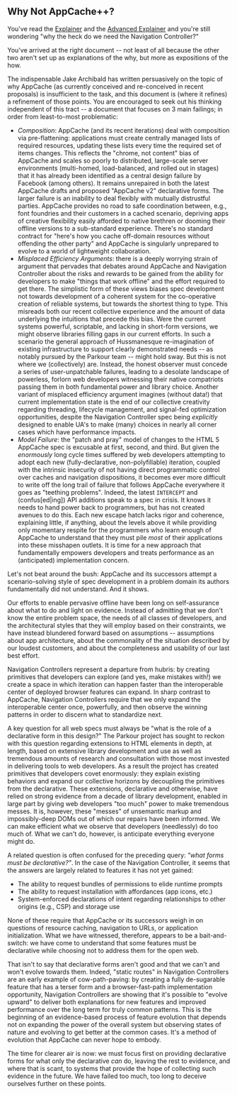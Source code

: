 <h2>Why Not AppCache++?</h2>

You've read the [Explainer](explainer.md) and the [Advanced Explainer](advanced_topics.md) and you're still wondering "why the heck do we need the Navigation Controller?"

You've arrived at the right document -- not least of all because the other two aren't set up as explanations of the why, but more as expositions of the how.

The indispensable Jake Archibald has written persuasively on the topic of why AppCache (as currently conceived and re-conceived in recent proposals) is insufficient to the task, and this document is (where it refines) a refinement of those points. You are encouraged to seek out his thinking independent of this tract -- a document that focuses on 3 main failings; in order from least-to-most problematic:

  - *Composition*: AppCache (and its recent iterations) deal with composition via pre-flattening: applications must create centrally managed lists of required resources, updating these lists every time the required set of items changes. This reflects the "chrome, not content" bias of AppCache and scales so poorly to distributed, large-scale server environments (multi-homed, load-balanced, and rolled out in stages) that it has already been identified as a central design failure by Facebook (among others). It remains unrepaired in both the latest AppCache drafts and proposed "AppCache v2" declarative forms. The larger failure is an inability to deal flexibly with mutually distrustful parties. AppCache provides no road to safe coordination between, e.g., font foundries and their customers in a cached scenario, depriving apps of creative flexibility easily afforded to native brethren or dooming their offline versions to a sub-standard experience. There's no standard contract for "here's how you cache off-domain resources without offending the other party" and AppCache is singularly unprepared to evolve to a world of lightweight collaboration.
  - *Misplaced Efficiency Arguments*: there is a deeply worrying strain of argument that pervades that debates around AppCache and Navigation Controller about the risks and rewards to be gained from the ability for developers to make "things that work offline" and the effort required to get there. The simplistic form of these views biases spec development not towards development of a coherent system for the co-operative creation of reliable systems, but towards the shortest thing to type. This misreads both our recent collective experience and the amount of data underlying the intuitions that precede this bias. Were the current systems powerful, scriptable, and lacking in short-form versions, we might observe libraries filling gaps in our current efforts. In such a scenario the general approach of Hussmanesque re-imagination of existing infrastructure to support clearly demonstrated needs -- as notably pursued by the Parkour team -- might hold sway. But this is not where we (collectively) are. Instead, the honest observer must concede a series of user-unpatchable failures, leading to a desolate landscape of powerless, forlorn web developers witnessing their native compatriots passing them in both fundamental power and library choice. Another variant of misplaced efficiency argument imagines (without data!) that current implementation state is the end of our collective creativity regarding threading, lifecycle management, and signal-fed optimization opportunities, despite the Navigation Controller spec being _explicitly_ designed to enable UA's to make (many) choices in nearly all corner cases which have performance impacts.
  - *Model Failure*: the "patch and pray" model of changes to the HTML 5 AppCache spec is excusable at first, second, and third. But given the _enormously_ long cycle times suffered by web developers attempting to adopt each new (fully-declarative, non-polyfillable) iteration, coupled with the intrinsic insecurity of not having direct programmatic control over caches and navigation dispositions, it becomes ever more difficult to write off the long trail of failure that follows AppCache everywhere it goes as "teething problems". Indeed, the latest `INTERCEPT` and (confus[ed|ing]) API additions speak to a spec in crisis. It knows it needs to hand power back to programmers, but has not created avenues to do this. Each new escape hatch lacks rigor and coherence, explaining little, if anything, about the levels above it while providing only momentary respite for the programmers who learn enough of AppCache to understand that they must pile _most_ of their applications into these misshapen outlets. It is time for a new approach that fundamentally empowers developers and treats performance as an (anticipated) implementation concern.

Let's not beat around the bush: AppCache and its successors attempt a scenario-solving style of spec development in a problem domain its authors fundamentally did not understand. And it shows.

Our efforts to enable pervasive offline have been long on self-assurance about what to do and light on evidence. Instead of admitting that we don't know the entire problem space, the needs of all classes of developers, and the architectural styles that they will employ based on their constraints, we have instead blundered forward based on assumptions -- assumptions about app architecture, about the commonality of the situation described by our loudest customers, and about the completeness and usability of our last best effort.

Navigation Controllers represent a departure from hubris: by creating primitives that developers can explore (and yes, make mistakes with!) we create a space in which iteration can happen faster than the interoperable center of deployed browser features can expand. In sharp contrast to AppCache, Navigation Controllers require that we only expand the interoperable center once, powerfully, and then observe the winning patterns in order to discern what to standardize next.

A key question for all web specs must always be "what is the role of a declarative form in this design?" The Parkour project has sought to reckon with this question regarding extensions to HTML elements in depth, at length, based on extensive library development and use as well as tremendous amounts of research and consultation with those most invested in delivering tools to web developers. As a result the project has created primitives that developers covet enormously: they explain existing behaviors and expand our collective horizons by decoupling the primitives from the declarative. These extensions, declarative and otherwise, have relied on strong evidence from a decade of library development, enabled in large part by giving web developers "too much" power to make tremendous messes. It is, however, these "messes" of unsemantic markup and impossibly-deep DOMs out of which our repairs have been informed. We can make efficient what we observe that developers (needlessly) do too much of. What we can't do, however, is anticipate everything everyone might do.

A related question is often confused for the preceding query: _"what forms *must* be declarative?"_. In the case of the Navigation Controller, it seems that the answers are largely related to features it has not yet gained:

  - The ability to request bundles of permissions to elide runtime prompts
  - The ability to request installation with affordances (app icons, etc.)
  - System-enforced declarations of intent regarding relationships to other origins (e.g., CSP) and storage use

None of these require that AppCache or its successors weigh in on questions of resource caching, navigation to URLs, or application initialization. What we have witnessed, therefore, appears to be a bait-and-switch: we have come to understand that some features must be declarative while choosing not to address them for the open web.

That isn't to say that declarative forms aren't good and that we can't and won't evolve towards them. Indeed, "static routes" in Navigation Controllers are an early example of cow-path-paving: by creating a fully de-sugarable feature that has a terser form and a browser-fast-path implementation opportunity, Navigation Controllers are showing that it's possible to "evolve upward" to deliver both explanations for new features and improved performance over the long term for truly common patterns. This is the beginning of an evidence-based process of feature evolution that depends not on expanding the power of the overall system but observing states of nature and evolving to get better at the common cases. It's a method of evolution that AppCache can never hope to embody.

The time for clearer air is now: we must focus first on providing declarative forms for what only the declarative _can_ do, leaving the rest to evidence, and where that is scant, to systems that provide the hope of collecting such evidence in the future. We have failed too much, too long to deceive ourselves further on these points.